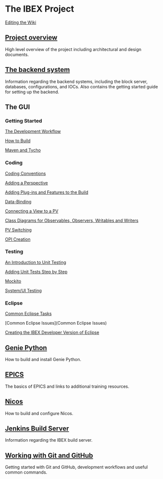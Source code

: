 # The IBEX Project #

[Editing the Wiki](Editing-the-Wiki)

## [Project overview](Project-Overview) ##

High level overview of the project including architectural and design documents.

## [The backend system](The-Backend-System) ##

Information regarding the backend systems, including the block server, databases, configurations, and IOCs. Also contains the getting started guide for setting up the backend.

## The GUI ##

### Getting Started

[The Development Workflow](GUI-Development-Workflow)

[How to Build](Building-the-GUI)

[Maven and Tycho](Maven-and-Tycho)

### Coding

[Coding Conventions](GUI-Coding-Conventions)

[Adding a Perspective](Adding-a-Button-to-the-Perspective-Switcher)

[Adding Plug-ins and Features to the Build](Adding-a-Plugin-or-Feature-to-Maven-Build)

[Data-Binding](An-Introduction-to-Databinding)

[Connecting a View to a PV](Connecting-a-View-to-a-PV)

[Class Diagrams for Observables, Observers, Writables and Writers](Refactoring-for-Observables-and-Writers)

[PV Switching](PV-Switching)

[OPI Creation](OPI-Creation)

### Testing

[An Introduction to Unit Testing](An-Introduction-to-Unit-Testing)

[Adding Unit Tests Step by Step](Adding-Unit-Tests)

[Mockito](Using-Mockito-for-Testing-in-the-GUI)

[System/UI Testing](System-Testing-with-RCPTT)

### Eclipse

[Common Eclipse Tasks](Common-Eclipse-Tasks)

[Common Eclipse Issues](Common Eclipse Issues)

[Creating the IBEX Developer Version of Eclipse](Creating-the-IBEX-Developer-Version-of-Eclipse)

## [Genie Python](Building-and-installing-genie_python) ##

How to build and install Genie Python.

## [EPICS](EPICS) ##

The basics of EPICS and links to additional training resources.

## [Nicos](Nicos) ##

How to build and configure Nicos.

## [Jenkins Build Server](Jenkins-Build-Server) ##

Information regarding the IBEX build server.

## [Working with Git and GitHub](Working-with-git-and-github) ##

Getting started with Git and GitHub, development workflows and useful common commands.
